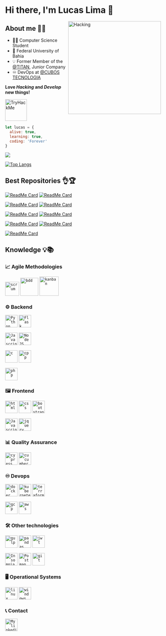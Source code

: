 # Hi there, I'm Lucas Lima 👋
<img align="right" src="https://i.pinimg.com/originals/eb/4a/13/eb4a13456f8a9e0c12c6ab1509488bbc.gif" width="300" title="Hacking">

## About me :ok_man:
  * :man_technologist: Computer Science Student
  * 🏫 Federal University of Bahia
  * 💡 Former Member of the <a href="https://www.linkedin.com/company/ufbatitan/">@TITAN</a>, Junior Company
  * ♾️ DevOps at <a href="https://www.linkedin.com/company/cubostecnologia/">@CUBOS TECNOLOGIA</a>

**Love _Hacking_ and _Develop_ new things!**

<a href="https://tryhackme.com/p/Lucas3337">
<img height="70" src="https://tryhackme-badges.s3.amazonaws.com/Lucas3337.png" alt="TryHackMe">
</a>

```js
let lucas = {
  alive: true,
  learning: true,
  coding: 'Forever'
}
```

<img src="https://github-readme-stats.vercel.app/api?username=lucaslima337&show_icons=true&theme=chartreuse-dark">

[![Top Langs](https://github-readme-stats.vercel.app/api/top-langs/?username=lucaslima337&theme=chartreuse-dark&langs_count=10)](https://github.com/LucasLima337)

## Best Repositories 👌🏆

[![ReadMe Card](https://github-readme-stats.vercel.app/api/pin/?username=lucaslima337&repo=Account__Manager&theme=great-gatsby)](https://github.com/LucasLima337/Account__Manager)
[![ReadMe Card](https://github-readme-stats.vercel.app/api/pin/?username=lucaslima337&repo=Discord_Music_Bot&theme=great-gatsby)](https://github.com/LucasLima337/Discord_Music_Bot)

[![ReadMe Card](https://github-readme-stats.vercel.app/api/pin/?username=lucaslima337&repo=Port_Scan&theme=great-gatsby)](https://github.com/LucasLima337/Port_Scan)
[![ReadMe Card](https://github-readme-stats.vercel.app/api/pin/?username=lucaslima337&repo=Subdomains_Scanner&theme=great-gatsby)](https://github.com/LucasLima337/Subdomains_Scanner)

[![ReadMe Card](https://github-readme-stats.vercel.app/api/pin/?username=lucaslima337&repo=Git_Repositories_Manager&theme=great-gatsby)](https://github.com/LucasLima337/Git_Repositories_Manager)
[![ReadMe Card](https://github-readme-stats.vercel.app/api/pin/?username=lucaslima337&repo=FlappyBird_Game&theme=great-gatsby)](https://github.com/LucasLima337/FlappyBird_Game)

[![ReadMe Card](https://github-readme-stats.vercel.app/api/pin/?username=lucaslima337&repo=Gallery_Project&theme=great-gatsby)](https://github.com/LucasLima337/Gallery_Project)
[![ReadMe Card](https://github-readme-stats.vercel.app/api/pin/?username=lucaslima337&repo=Hangman_Game&theme=great-gatsby)](https://github.com/LucasLima337/Hangman_Game)

[![ReadMe Card](https://github-readme-stats.vercel.app/api/pin/?username=lucaslima337&repo=Docker-Compose-NodeApp&theme=great-gatsby)](https://github.com/LucasLima337/Docker-Compose-NodeApp)


## Knowledge 💡📚

### 📈 Agile Methodologies

<code><img height="45" src="https://encrypted-tbn0.gstatic.com/images?q=tbn:ANd9GcTJpXSTWuw-B5L8bsx2dUTENYGMFZrQoEKntFqyGjL1N6tKSHDJ0sH1zGcidYwza7VAsyQ&usqp=CAU" alt="scrum"/></code>
<code><img height="58" src="https://twhyderabad.github.io/xtremetesting/static/media/bdd-testing.52c17b2d.png" alt="bdd"/></code>
<code><img height="62" src="https://logodix.com/logo/1883015.png" alt="kanban"/></code>


### ⚙ Backend

<code><img height="40" src="https://cdn4.iconfinder.com/data/icons/logos-and-brands/512/267_Python_logo-128.png" alt="Python"/></code>
<code><img height="40" src="https://encrypted-tbn0.gstatic.com/images?q=tbn:ANd9GcReb8sch4-6FLn9ugLT-YAK8BZhiFs67aqg7Ar2ZWtYoIEmZCaILJM1KvJlQlBryTd7XM8&usqp=CAU" alt="Flask"/></code>

<code><img height="40" src="https://cdn1.iconfinder.com/data/icons/development-2-yellow/60/30_-Javascript-_development_coding_programming_code-128.png" alt="Javascript"/></code>
<code><img height="40" src="https://cdn3.iconfinder.com/data/icons/logos-and-brands-adobe/512/233_Node_Js-128.png" alt="NodeJS"/></code>

<code><img height="40" src="https://cdn.iconscout.com/icon/free/png-512/c-programming-569564.png" alt="c"/></code>
<code><img height="40" src="https://cdn4.iconfinder.com/data/icons/logos-brands-in-colors/404/c_logo-128.png" alt="cpp"/></code>

<code><img height="40" src="https://cdn4.iconfinder.com/data/icons/logos-3/568/php-logo-256.png" alt="php"/></code>


### 🖼 Frontend

<code><img height="40" src="https://cdn1.iconfinder.com/data/icons/logotypes/32/badge-html-5-128.png" alt="html"/></code>
<code><img height="40" src="https://cdn4.iconfinder.com/data/icons/social-media-logos-6/512/121-css3-128.png" alt="css"/></code>
<code><img height="40" src="https://tanming363.gallerycdn.vsassets.io/extensions/tanming363/bootstrap-v4/2.0.0/1593122225400/Microsoft.VisualStudio.Services.Icons.Default" alt="bootstrap"/></code>

<code><img height="40" src="https://cdn1.iconfinder.com/data/icons/development-2-yellow/60/30_-Javascript-_development_coding_programming_code-128.png" alt="Javascript"/></code>
<code><img height="40" src="https://icon-library.com/images/jquery-icon-png/jquery-icon-png-7.jpg" alt="jquery"/></code>


### 📊 Quality Assurance

<code><img height="40" src="https://encrypted-tbn0.gstatic.com/images?q=tbn:ANd9GcQ3kNpSdUYDgx_yR5i_5vWo0alNc8jX5nbwm-Tr772b4NW_MmWQ_nvXHh2Fgn2BY1hRgzg&usqp=CAU" alt="cypress"/></code>
<code><img height="40" src="https://iconape.com/wp-content/png_logo_vector/cucumber.png" alt="cucumber"/></code>


### ♾ Devops

<code><img height="40" src="https://cdn-icons-png.flaticon.com/512/5969/5969059.png" alt="docker"/></code>
<code><img height="40" src="https://seeklogo.com/images/K/kubernetes-logo-3A67038EAB-seeklogo.com.png" alt="kubernetes"/></code>
<code><img height="40" src="https://www.pinclipart.com/picdir/big/519-5197888_terraform-terraform-icon-png-clipart.png" alt="terraform"/></code>

<code><img height="40" src="https://logodownload.org/wp-content/uploads/2021/06/google-cloud-logo-6.png" alt="gcp"/></code>
<code><img height="40" src="https://logos-world.net/wp-content/uploads/2021/08/Amazon-Web-Services-AWS-Logo.png" alt="aws"/></code>


### 🛠 Other technologies

<code><img height="40" src="https://cdn.iconscout.com/icon/free/png-512/gulp-1-282455.png" alt="gulp"/></code>
<code><img height="40" src="https://encrypted-tbn0.gstatic.com/images?q=tbn:ANd9GcShPWgQP0ECHWz1mHzRjmWW0noU63ZMG-qjIq46yP3ODyQSuX4EuM2NFy7w3H0VFS0OIf0&usqp=CAU" alt="pandas"/></code>
<code><img height="40" src="https://encrypted-tbn0.gstatic.com/images?q=tbn:ANd9GcSOEBc1gdKK5Bj9Y9H3teKsSbffIUIQywBuUJ-LTAt6uzVOB8BoD0BruKhYpW52Qii82jc&usqp=CAU" alt="jwt"/></code>

<code><img height="40" src="https://dashboard.snapcraft.io/site_media/appmedia/2018/04/twitter-card-icon.png" alt="Insomnia"/></code>
<code><img height="40" src="https://seeklogo.com/images/P/postman-logo-F43375A2EB-seeklogo.com.png" alt="Postman"/></code>
<code><img height="40" src="https://cdn3.iconfinder.com/data/icons/social-media-2169/24/social_media_social_media_logo_git-128.png" alt="git"/></code>


### 🖥 Operational Systems

<code><img height="40" src="https://cdn1.iconfinder.com/data/icons/system-black-circles/512/linux_tox-128.png" alt="linux"/></code>
<code><img height="40" src="https://cdn4.iconfinder.com/data/icons/social-media-logos-6/512/70-windows-128.png" alt="windows"/></code>


### :telephone_receiver: Contact 

<a href="https://www.linkedin.com/in/lucaslima337/">
  <code><img alt="My linkedin" width="40" src="https://cdn2.iconfinder.com/data/icons/social-media-applications/64/social_media_applications_14-linkedin-256.png" /></code>
</a>
